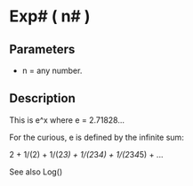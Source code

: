 # Exp# ( n# )

## Parameters

- n = any number.

## Description

This is e^x where e = 2.71828...
For the curious, e is defined by the infinite sum:
2 + 1/(2) + 1/(2*3) + 1/(2*3*4) + 1/(2*3*4*5) + ...
See also Log()
